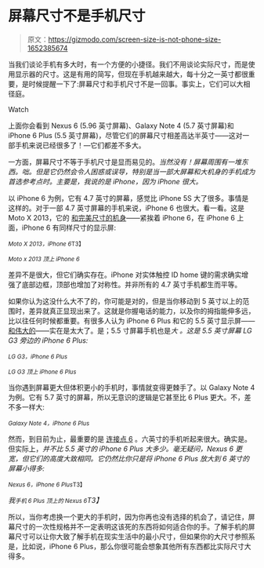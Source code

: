 # 屏幕尺寸不是手机尺寸

> 原文：<https://gizmodo.com/screen-size-is-not-phone-size-1652385674>

当我们谈论手机有多大时，有一个方便的小捷径。我们不用谈论实际尺寸，而是使用显示器的尺寸。这是有用的简写，但现在手机越来越大，每十分之一英寸都很重要，是时候提醒一下了:屏幕尺寸和手机尺寸不是一回事。事实上，它们可以大相径庭。

Watch

上面你会看到 Nexus 6 (5.96 英寸屏幕)、Galaxy Note 4 (5.7 英寸屏幕)和 iPhone 6 Plus (5.5 英寸屏幕)，尽管它们的屏幕尺寸相差高达半英寸——这对一部手机来说已经很多了！—它们都差不多大。

一方面，屏幕尺寸不等于手机尺寸是显而易见的。*当然没有！屏幕周围有一堆东西。咄。但是它仍然会令人困惑或误导，特别是当一部大屏幕和大机身的手机成为首选参考点时。主要是，我说的是 iPhone，因为 iPhone 很大。*

以 iPhone 6 为例，它有 4.7 英寸的屏幕，感觉比 iPhone 5S 大了很多。事情是这样的。对于一部 4.7 英寸屏幕的手机来说，iPhone 6 也很大。看一看。这是 Moto X 2013，它的 [和完美尺寸的机身](http://gizmodo.com/i-don-t-want-a-bigger-moto-x-i-want-a-better-moto-x-1631042412)——紧挨着 iPhone 6，在 iPhone 6 上面，iPhone 6 有同样尺寸的显示屏:

<small>*Moto X 2013，iPhone 6*T3】</small>

<small>*Moto x 2013 顶上 iPhone 6*</small>

差异不是很大，但它们确实存在。iPhone 对实体触控 ID home 键的需求确实增强了底部边框，顶部也增加了对称性。并非所有的 4.7 英寸手机都生而平等。

如果你认为这没什么大不了的，你可能是对的，但是当你移动到 5 英寸以上的范围时，差异就真正显现出来了。这就是你握电话的能力，以及你的拇指能伸多远，比以往任何时候都重要。有很多人认为 iPhone 6 Plus 和它的 5.5 英寸显示屏——[和伟大的](http://gizmodo.com/iphone-6-plus-review-the-best-tablet-ive-ever-used-1638638046)——实在是太大了。是；5.5 寸屏幕手机也是*大* *。这是 5.5 英寸屏幕 LG G3 旁边的 iPhone 6 Plus:*

<small>*LG G3，iPhone 6 Plus*</small>

<small>*LG G3 顶上 iPhone 6 Plus*</small>

当你遇到屏幕更大但体积更小的手机时，事情就变得更棘手了。以 Galaxy Note 4 为例。它有 5.7 英寸的屏幕，所以无意识的逻辑是它甚至比 6 Plus 更大。不，差不多一样大:

<small>*Galaxy Note 4，iPhone 6 Plus*</small>

然而，到目前为止，最重要的是 [连接点 6](http://gizmodo.com/nexus-6-hands-on-so-big-so-beautiful-1652190815) 。六英寸的手机听起来很大。确实是。但实际上，*并不比 5.5 英寸的 iPhone 6 Plus 大多少。毫无疑问，Nexus 6 更宽，但它们的高度大致相同。它仍然比你只是将 iPhone 6 Plus 放大到 6 英寸的屏幕小得多:*

<small>*Nexus 6，iPhone 6 Plus*T3】</small>

*我<small>手机 6 Plus 顶上的 Nexus 6</small>T3】*

所以，当你考虑换一个更大的手机时，因为你再也没有选择的机会了，请记住，屏幕尺寸的一次性规格并不一定表明这该死的东西将如何适合你的手。了解手机的屏幕尺寸可以让你大致了解手机在现实生活中的最小尺寸，但如果你的大尺寸参照系是，比如说，iPhone 6 Plus，那么你很可能会想象其他所有东西都比实际尺寸大得多。